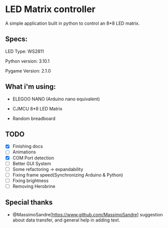 # LED Matrix controller

A simple application built in python to control an 8*8 LED matrix.

## Specs:

LED Type:   WS2811

Python version: 3.10.1

Pygame Version: 2.1.0



## What i'm using:

- ELEGOO NANO (Arduino nano equivalent)

- CJMCU 8*8 LED Matrix

- Random breadboard



## TODO

- [x] Finishing docs
- [ ] Animations
- [x] COM Port detection
- [ ] Better GUI System
- [ ] Some refactoring -> expandability 
- [ ] Fixing frame speed(Synchronizing Arduino & Python)
- [ ] Fixing brightness
- [ ] Removing Herobrine

## Special thanks
- @MassimoSandre[https://www.github.com/MassimoSandre] suggestion about data transfer, and general help in adding text.

